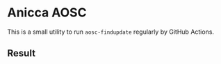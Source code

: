 # Anicca AOSC
This is a small utility to run `aosc-findupdate` regularly by GitHub Actions.
## Result
